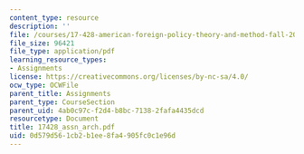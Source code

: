 ```yaml
---
content_type: resource
description: ''
file: /courses/17-428-american-foreign-policy-theory-and-method-fall-2004/0d579d561cb2b1ee8fa4905fc0c1e96d_17428_assn_arch.pdf
file_size: 96421
file_type: application/pdf
learning_resource_types:
- Assignments
license: https://creativecommons.org/licenses/by-nc-sa/4.0/
ocw_type: OCWFile
parent_title: Assignments
parent_type: CourseSection
parent_uid: 4ab0c97c-f2d4-b8bc-7138-2fafa4435dcd
resourcetype: Document
title: 17428_assn_arch.pdf
uid: 0d579d56-1cb2-b1ee-8fa4-905fc0c1e96d
---
```

